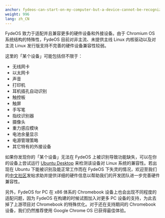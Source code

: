 ```yaml
---
anchor: fydeos-can-start-on-my-computer-but-a-device-cannot-be-recognized-what-should-i-do
weight: 996
lang: zh_CN
---
```

FydeOS 致力于适配并且兼容更多的硬件设备和外接设备。由于 Chromium OS 系统结构的特殊性，FydeOS 目前对非主流、未提供主线 Linux 内核驱动以及对主流 Linux 发行版支持不完善的硬件设备兼容性较弱。

这里的「某个设备」可能包括但不限于：
 - 无线网卡
 - 以太网卡
 - 声音
 - 打印机
 - 耳机插孔自动识别
 - 触控板
 - 触屏
 - 手写笔
 - 指纹识别器
 - 摄像头
 - 重力感应模块
 - 电池余量显示
 - 电源管理策略
 - 其它特有的外接设备

如果你发现你的「某个设备」无法在 FydeOS 上被识别导致功能缺失，可以在你的设备上尝试运行 [Ubuntu Desktop](https://cn.ubuntu.com/desktop/) 来检测该设备对 Linux 系统的兼容性。若出现在 Ubuntu 下能被识别及能正常工作而在 FydeOS 下失灵的情况，欢迎至我们的[中文社区](https://community.fydeos.com/)发帖求助并提供详细的硬件信息以帮助我们的开发团队进一步完善硬件兼容性。

另外，FydeOS for PC 在 x86 体系的 Chromebook 设备上也会出现不同程度的适配问题，因为 FydeOS 在构建的时候试图加入对更多 PC 设备的支持，为此去掉了上游项目对 Chromebook 的特殊优化。对于还在支持期间的 Chromebook 设备，我们仍然推荐使用 Google Chrome OS 已获得最佳体验。